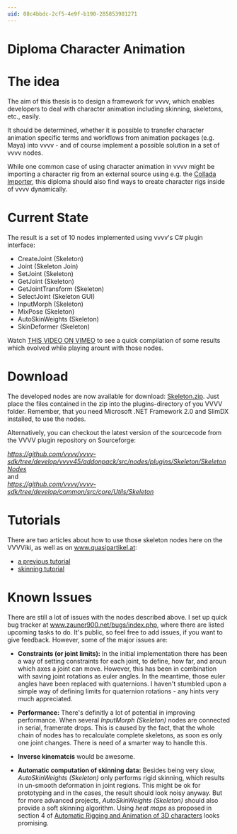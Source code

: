 ```yaml
---
uid: 08c4bbdc-2cf5-4e9f-b190-285853981271
---
```


# Diploma Character Animation


# The idea

The aim of this thesis is to design a framework for vvvv, which enables developers to deal with character animation including skinning, skeletons, etc., easily.  

It should be determined, whether it is possible to transfer character animation specific terms and workflows from animation packages (e.g. Maya) into vvvv - and of course implement a possible solution in a set of vvvv nodes.  

While one common case of using character animation in vvvv might be importing a character rig from an external source using e.g. the [Collada Importer](xref:c9f8e059-dcf9-4712-a877-a200b17d7f76), this diploma should also find ways to create character rigs inside of vvvv dynamically.   

# Current State

The result is a set of 10 nodes implemented using vvvv's C# plugin interface:  

* CreateJoint (Skeleton)  
* Joint (Skeleton Join)  
* SetJoint (Skeleton)  
* GetJoint (Skeleton)  
* GetJointTransform (Skeleton)  
* SelectJoint (Skeleton GUI)  
* InputMorph (Skeleton)  
* MixPose (Skeleton)  
* AutoSkinWeights (Skeleton)  
* SkinDeformer (Skeleton)  

Watch <a href="http://vimeo.com/11739587" class="extURL" target="_blank">THIS VIDEO ON VIMEO</a> to see a quick compilation of some results which evolved while playing arount with those nodes.  

# Download

The developed nodes are now available for download: <a href="http://sagishi.zive.at/vvvvwiki/Skeleton.zip" class="extURL" target="_blank">Skeleton.zip</a>. Just place the files contained in the zip into the plugins-directory of you VVVV folder. Remember, that you need Microsoft .NET Framework 2.0 and SlimDX installed, to use the nodes.  

Alternatively, you can checkout the latest version of the sourcecode from the VVVV plugin repository on Sourceforge:  

*https://github.com/vvvv/vvvv-sdk/tree/develop/vvvv45/addonpack/src/nodes/plugins/Skeleton/SkeletonNodes*  
and  
*https://github.com/vvvv/vvvv-sdk/tree/develop/common/src/core/Utils/Skeleton*  

# Tutorials

There are two articles about how to use those skeleton nodes here on the VVVViki, as well as on www.quasipartikel.at:  

* [a previous tutorial](xref:4c4a36ab-7a01-45dc-a4f9-9ed88c319918)  
* [skinning tutorial](xref:435355ec-58d2-4381-8e1f-a2b5821cb18e)  

# Known Issues

There are still a lot of issues with the nodes described above. I set up quick bug tracker at <a href="http://www.zauner900.net/bugs/index.php" class="extURL" target="_blank">www.zauner900.net/bugs/index.php</a>, where there are listed upcoming tasks to do. It's public, so feel free to add issues, if you want to give feedback. However, some of the major issues are:  

* **Constraints (or joint limits):** In the initial implementation there has been a way of setting constraints for each joint, to define, how far, and aroun which axes a joint can move. However, this has been in combination with saving joint rotations as euler angles. In the meantime, those euler angles have been replaced with quaternions. I haven't stumbled upon a simple way of defining limits for quaternion rotations - any hints very much appreciated.  

* **Performance:** There's definitly a lot of potential in improving performance. When several *InputMorph (Skeleton)* nodes are connected in serial, framerate drops. This is caused by the fact, that the whole chain of nodes has to recalculate complete skeletons, as soon es only one joint changes. There is need of a smarter way to handle this.  

* **Inverse kinematcis** would be awesome.  

* **Automatic computation of skinning data:** Besides being very slow, *AutoSkinWeights (Skeleton)* only performs rigid skinning, which results in un-smooth deformation in joint regions. This might be ok for prototyping and in the cases, the result should look noisy anyway. But for more advanced projects, *AutoSkinWeights (Skeleton)* should also provide a soft skinning algorithm. Using *heat maps* as proposed in section 4 of <a href="http://www.mit.edu/~ibaran/autorig/" class="extURL" target="_blank">Automatic Rigging and Animation of 3D characters</a> looks promising.